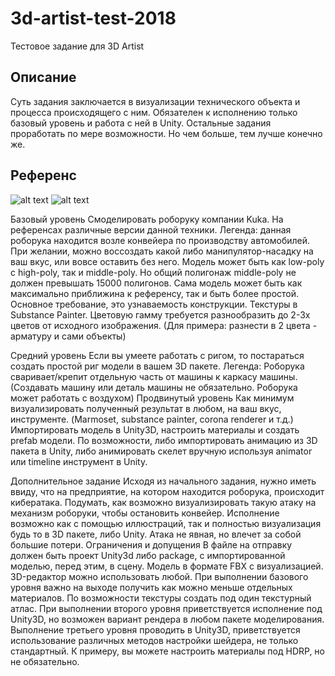 # 3d-artist-test-2018
Тестовое задание для 3D Artist
## Описание
Суть задания заключается в визуализации технического объекта и процесса происходящего с ним.
Обязателен к исполнению только базовый уровень и работа с ней в Unity. Остальные задания проработать по мере возможности. Но чем больше, тем лучше конечно же.

## Референс
![alt text](References/img-1.jpg?raw=true)
![alt text](References/img-2.jpg?raw=true)

 
Базовый уровень
Смоделировать роборуку компании Kuka. На референсах различные версии данной техники. Легенда: данная роборука находится возле конвейера по производству автомобилей. При желании, можно воссоздать какой либо манипулятор-насадку на ваш вкус, или вовсе оставить без него.
Модель может быть как low-poly с high-poly, так и middle-poly. Но общий полигонаж middle-poly не должен превышать 15000 полигонов. Сама модель может быть как максимально приближина к референсу, так и быть более простой. Основное требование, это узнаваемость конструкции.
Текстуры в Substance Painter. Цветовую гамму требуется разнообразить до 2-3х цветов от исходного изображения. (Для примера: разнести в 2 цвета - арматуру и сами объекты)

Средний уровень
Если вы умеете работать с ригом, то постараться создать простой риг модели в вашем 3D пакете.
Легенда: Роборука сваривает/крепит отдельную часть от машины к каркасу машины. (Создавать машину или деталь машины не обязательно. Роборука может работать с воздухом)
Продвинутый уровень
Как минимум визуализировать полученный результат в любом, на ваш вкус, инструменте. (Marmoset, substance painter, corona renderer и т.д.)
Импортировать модель в Unity3D, настроить материалы и создать prefab модели.
По возможности, либо импортировать анимацию из 3D пакета в Unity, либо анимировать скелет вручную используя animator или timeline инструмент в Unity.
 
Дополнительное задание
Исходя из начального задания, нужно иметь ввиду, что на предприятие, на котором находится роборука, происходит кибератака. Подумать, как возможно визуализировать такую атаку на механизм роборуки, чтобы остановить конвейер.
Исполнение возможно как с помощью иллюстраций, так и полностью визуализация будь то в 3D пакете, либо Unity.
Атака не явная, но влечет за собой большие потери.
Ограничения и допущения
В файле на отправку должен быть проект Unity3d либо package, с импортированной моделью, перед этим, в сцену. Модель в формате FBX c визуализацией.
3D-редактор можно использовать любой.
При выполнении базового уровня важно на выходе получить как можно меньше отдельных материалов. По возможности текстуры создать под один текстурный атлас.
При выполнении второго уровня приветствуется исполнение под Unity3D, но возможен вариант рендера в любом пакете моделирования.
Выполнение третьего уровня проводить в Unity3D, приветствуется использование различных методов настройки шейдера, не только стандартный. К примеру, вы можете настроить материалы под HDRP, но не обязательно.


